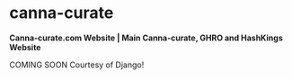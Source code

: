 # canna-curate

**Canna-curate.com Website | Main Canna-curate, GHRO and HashKings Website**

COMING SOON Courtesy of Django!
